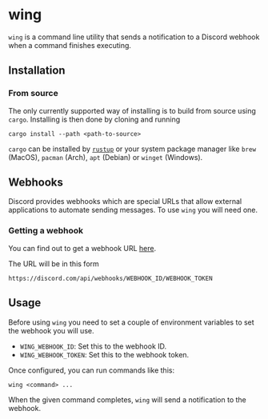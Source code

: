 # wing

`wing` is a command line utility that sends a notification to a Discord webhook when a command finishes executing.

## Installation

### From source

The only currently supported way of installing is to build from source using `cargo`. Installing is then done by cloning and running

```
cargo install --path <path-to-source>
```

`cargo` can be installed by [`rustup`](https://rustup.rs/) or your system package manager like `brew` (MacOS), `pacman` (Arch), `apt` (Debian) or `winget` (Windows).

## Webhooks

Discord provides webhooks which are special URLs that allow external applications to automate sending messages. To use `wing` you will need one.

### Getting a webhook

You can find out to get a webhook URL [here](https://support.discord.com/hc/en-us/articles/228383668-Intro-to-Webhooks).

The URL will be in this form

```
https://discord.com/api/webhooks/WEBHOOK_ID/WEBHOOK_TOKEN
```

## Usage

Before using `wing` you need to set a couple of environment variables to set the webhook you will use.

- `WING_WEBHOOK_ID`: Set this to the webhook ID.
- `WING_WEBHOOK_TOKEN`: Set this to the webhook token.

Once configured, you can run commands like this:

```
wing <command> ...
```

When the given command completes, `wing` will send a notification to the webhook.
